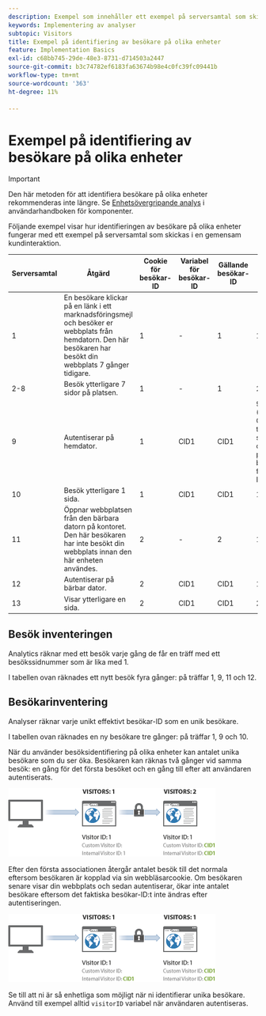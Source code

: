 ```yaml
---
description: Exempel som innehåller ett exempel på serversamtal som skickas i en gemensam kundinteraktion.
keywords: Implementering av analyser
subtopic: Visitors
title: Exempel på identifiering av besökare på olika enheter
feature: Implementation Basics
exl-id: c68bb745-29de-48e3-8731-d714503a2447
source-git-commit: b3c74782ef6183fa63674b98e4c0fc39fc09441b
workflow-type: tm+mt
source-wordcount: '363'
ht-degree: 11%

---
```


# Exempel på identifiering av besökare på olika enheter

>[!IMPORTANT]
>
>Den här metoden för att identifiera besökare på olika enheter rekommenderas inte längre. Se [Enhetsövergripande analys](/help/components/cda/overview.md) i användarhandboken för komponenter.

Följande exempel visar hur identifieringen av besökare på olika enheter fungerar med ett exempel på serversamtal som skickas i en gemensam kundinteraktion.

| Serversamtal | Åtgärd | Cookie för besökar-ID | Variabel för besökar-ID | Gällande besökar-ID | Besök sidnummer | Besöksnummer |
|--- |--- |--- |--- |--- |--- |--- |
| 1 | En besökare klickar på en länk i ett marknadsföringsmejl och besöker er webbplats från hemdatorn. Den här besökaren har besökt din webbplats 7 gånger tidigare. | 1 | - | 1 | 1 | 8 |
| 2-8 | Besök ytterligare 7 sidor på platsen. | 1 | - | 1 | 2-8 | 8 |
| 9 | Autentiserar på hemdator. | 1 | CID1 | CID1 | 9 <br>(Detta är CID1:s första träff någonsin, så det tar över och fortsätter på besökarprofilen från besökar-ID 1.) | 8 |
| 10 | Besök ytterligare 1 sida. | 1 | CID1 | CID1 | 10 | 8 |
| 11 | Öppnar webbplatsen från den bärbara datorn på kontoret. Den här besökaren har inte besökt din webbplats innan den här enheten användes. | 2 | - | 2 | 1 | 1 |
| 12 | Autentiserar på bärbar dator. | 2 | CID1 | CID1 | 1 | 9 |
| 13 | Visar ytterligare en sida. | 2 | CID1 | CID1 | 2 | 9 |

## Besök inventeringen

Analytics räknar med ett besök varje gång de får en träff med ett besökssidnummer som är lika med 1.

I tabellen ovan räknades ett nytt besök fyra gånger: på träffar 1, 9, 11 och 12.

## Besökarinventering

Analyser räknar varje unikt effektivt besökar-ID som en unik besökare.

I tabellen ovan räknades en ny besökare tre gånger: på träffar 1, 9 och 10.

När du använder besöksidentifiering på olika enheter kan antalet unika besökare som du ser öka. Besökaren kan räknas två gånger vid samma besök: en gång för det första besöket och en gång till efter att användaren autentiserats.

![](assets/visitors.png)

Efter den första associationen återgår antalet besök till det normala eftersom besökaren är kopplad via sin webbläsarcookie. Om besökaren senare visar din webbplats och sedan autentiserar, ökar inte antalet besökare eftersom det faktiska besökar-ID:t inte ändras efter autentiseringen.

![](assets/visitors_2.png)

Se till att ni är så enhetliga som möjligt när ni identifierar unika besökare. Använd till exempel alltid `visitorID` variabel när användaren autentiseras.
